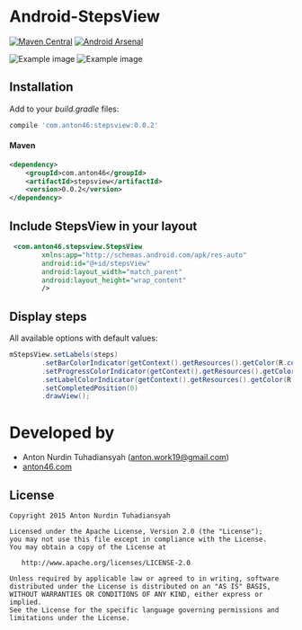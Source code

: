 # Android-StepsView
[![Maven Central](https://maven-badges.herokuapp.com/maven-central/com.anton46/stepsview/badge.svg?style=flat)](https://maven-badges.herokuapp.com/maven-central/com.anton46/collection-picker/) [![Android Arsenal](https://img.shields.io/badge/Android%20Arsenal-Android--StepsView-green.svg?style=flat)](https://android-arsenal.com/details/1/2021)

![Example image](./image1.png) ![Example image](./image2.png)

## Installation

Add to your *build.gradle* files:
```gradle
compile 'com.anton46:stepsview:0.0.2'
```
#### Maven
```xml
<dependency>
    <groupId>com.anton46</groupId>
    <artifactId>stepsview</artifactId>
    <version>0.0.2</version>
</dependency>
```
## Include StepsView in your layout
```xml
 <com.anton46.stepsview.StepsView
        xmlns:app="http://schemas.android.com/apk/res-auto"
        android:id="@+id/stepsView"
        android:layout_width="match_parent"
        android:layout_height="wrap_content"
        />
```
## Display steps
All available options with default values:
```java
mStepsView.setLabels(steps)
        .setBarColorIndicator(getContext().getResources().getColor(R.color.material_blue_grey_800))
        .setProgressColorIndicator(getContext().getResources().getColor(R.color.orange))
        .setLabelColorIndicator(getContext().getResources().getColor(R.color.orange))
        .setCompletedPosition(0)
        .drawView();
```

Developed by
========================
* Anton Nurdin Tuhadiansyah (anton.work19@gmail.com)
* [anton46.com][1]

[1]: http://anton46.com

License
-----------

```
Copyright 2015 Anton Nurdin Tuhadiansyah

Licensed under the Apache License, Version 2.0 (the "License");
you may not use this file except in compliance with the License.
You may obtain a copy of the License at

   http://www.apache.org/licenses/LICENSE-2.0

Unless required by applicable law or agreed to in writing, software
distributed under the License is distributed on an "AS IS" BASIS,
WITHOUT WARRANTIES OR CONDITIONS OF ANY KIND, either express or implied.
See the License for the specific language governing permissions and
limitations under the License.
```

